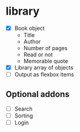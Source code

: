 # library

- [x] Book object
	- Title
	- Author
	- Number of pages
	- Read or not
	- Memorable quote
- [x] Library array of objects
- [ ] Output as flexbox items

## Optional addons
- [ ] Search
- [ ] Sorting
- [ ] Login
